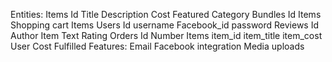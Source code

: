 Entities:
    Items
        Id
        Title
        Description
        Cost
        Featured
        Category
    Bundles
        Id
        Items
    Shopping cart
        Items
    Users
        Id
        username
        Facebook_id
        password
    Reviews
        Id
        Author
        Item
        Text
        Rating
    Orders
        Id
        Number
        Items
            item_id
            item_title
            item_cost
        User
        Cost
        Fulfilled
Features:
    Email
    Facebook integration
    Media uploads

